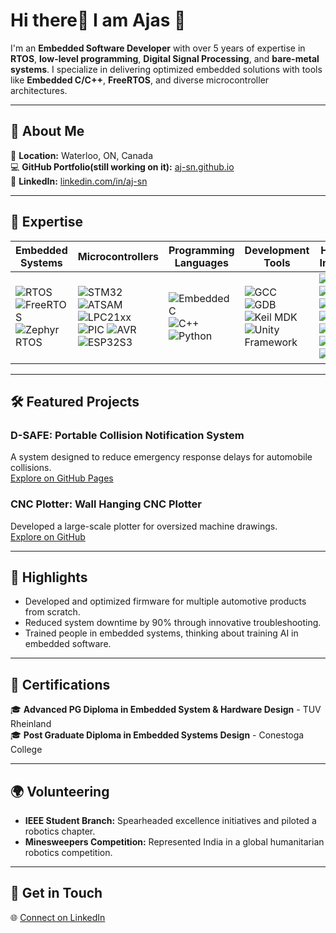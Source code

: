 # Hi there👋 I am Ajas 🌟  

I'm an **Embedded Software Developer** with over 5 years of expertise in **RTOS**, **low-level programming**, **Digital Signal Processing**, and **bare-metal systems**. I specialize in delivering optimized embedded solutions with tools like **Embedded C/C++**, **FreeRTOS**, and diverse microcontroller architectures.  

---

## 🚀 About Me  
📍 **Location:** Waterloo, ON, Canada   
💻 **GitHub Portfolio(still working on it):** [aj-sn.github.io](https://aj-sn.github.io)  
👔 **LinkedIn:** [linkedin.com/in/aj-sn](https://linkedin.com/in/aj-sn)  

---

## 🔧 Expertise  

| **Embedded Systems** | **Microcontrollers** | **Programming Languages** | **Development Tools** | **Hardware Interfaces** |  
|-----------------------|----------------------|---------------------------|-----------------------|--------------------------|  
| ![RTOS](https://img.shields.io/badge/-RTOS-blue?style=flat-square) ![FreeRTOS](https://img.shields.io/badge/-FreeRTOS-brightgreen?style=flat-square) ![Zephyr RTOS](https://img.shields.io/badge/-Zephyr-9cf?style=flat-square) | ![STM32](https://img.shields.io/badge/-STM32-blue?style=flat-square) ![ATSAM](https://img.shields.io/badge/-ATSAM-yellow?style=flat-square) ![LPC21xx](https://img.shields.io/badge/-LPC21xx-lightgrey?style=flat-square) ![PIC](https://img.shields.io/badge/-PIC-red?style=flat-square) ![AVR](https://img.shields.io/badge/-AVR-darkred?style=flat-square) ![ESP32S3](https://img.shields.io/badge/-ESP32S3-orange?style=flat-square) | ![Embedded C](https://img.shields.io/badge/-Embedded%20C-informational?style=flat-square) ![C++](https://img.shields.io/badge/-C++-blueviolet?style=flat-square) ![Python](https://img.shields.io/badge/-Python-yellow?style=flat-square) | ![GCC](https://img.shields.io/badge/-GCC-blue?style=flat-square) ![GDB](https://img.shields.io/badge/-GDB-green?style=flat-square) ![Keil MDK](https://img.shields.io/badge/-Keil--MDK-brightgreen?style=flat-square) ![Unity Framework](https://img.shields.io/badge/-Unity%20Framework-orange?style=flat-square) | ![UART](https://img.shields.io/badge/-UART-9cf?style=flat-square) ![SPI](https://img.shields.io/badge/-SPI-critical?style=flat-square) ![I2C](https://img.shields.io/badge/-I2C-lightblue?style=flat-square) ![CAN](https://img.shields.io/badge/-CAN-blue?style=flat-square) ![GPIO](https://img.shields.io/badge/-GPIO-lightgrey?style=flat-square) ![ADC](https://img.shields.io/badge/-ADC-orange?style=flat-square) ![DAC](https://img.shields.io/badge/-DAC-red?style=flat-square) |  

---

## 🛠️ Featured Projects  

### **D-SAFE: Portable Collision Notification System**  
A system designed to reduce emergency response delays for automobile collisions.  
[Explore on GitHub Pages](https://aj-sn.github.io/Collision-Solution-System-D-Safe/)

### **CNC Plotter: Wall Hanging CNC Plotter**  
Developed a large-scale plotter for oversized machine drawings.  
[Explore on GitHub](https://github.com/aj-sn)  

---

## 🌟 Highlights  
- Developed and optimized firmware for multiple automotive products from scratch.  
- Reduced system downtime by 90% through innovative troubleshooting.  
- Trained people in embedded systems, thinking about training AI in embedded software.  

---

## 📜 Certifications  

🎓 **Advanced PG Diploma in Embedded System & Hardware Design** - TUV Rheinland  
🎓 **Post Graduate Diploma in Embedded Systems Design** - Conestoga College  

---

## 🌍 Volunteering  

- **IEEE Student Branch:** Spearheaded excellence initiatives and piloted a robotics chapter.  
- **Minesweepers Competition:** Represented India in a global humanitarian robotics competition.  

---

## 📩 Get in Touch  

🌐 [Connect on LinkedIn](https://linkedin.com/in/aj-sn)  

